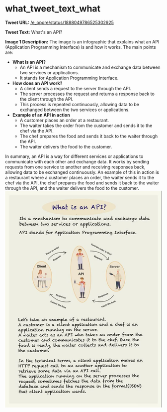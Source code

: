 # what_tweet_text_what

**Tweet URL:** [/e_opore/status/1888049786525302925](/e_opore/status/1888049786525302925)

**Tweet Text:** What's an API?

**Image 1 Description:** The image is an infographic that explains what an API (Application Programming Interface) is and how it works. The main points are:

*   **What is an API?**
    *   An API is a mechanism to communicate and exchange data between two services or applications.
    *   It stands for Application Programming Interface.
*   **How does an API work?**
    *   A client sends a request to the server through the API.
    *   The server processes the request and returns a response back to the client through the API.
    *   This process is repeated continuously, allowing data to be exchanged between the two services or applications.
*   **Example of an API in action**
    *   A customer places an order at a restaurant.
    *   The waiter takes the order from the customer and sends it to the chef via the API.
    *   The chef prepares the food and sends it back to the waiter through the API.
    *   The waiter delivers the food to the customer.

In summary, an API is a way for different services or applications to communicate with each other and exchange data. It works by sending requests from one service to another and receiving responses back, allowing data to be exchanged continuously. An example of this in action is a restaurant where a customer places an order, the waiter sends it to the chef via the API, the chef prepares the food and sends it back to the waiter through the API, and the waiter delivers the food to the customer.
![Image 1](./image_1.jpg)
